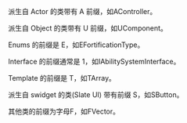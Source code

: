 派生自 Actor 的类带有 A 前缀，如AController。

派生自 Object 的类带有 U 前缀，如UComponent。

Enums 的前缀是 E，如EFortificationType。

Interface 的前缀通常是 1，如IAbilitySystemInterface。

Template 的前缀是 T，如TArray。

派生自 swidget 的类(Slate UI) 带有前缀 S，如SButton。

其他类的前缀为字母F，如FVector。
